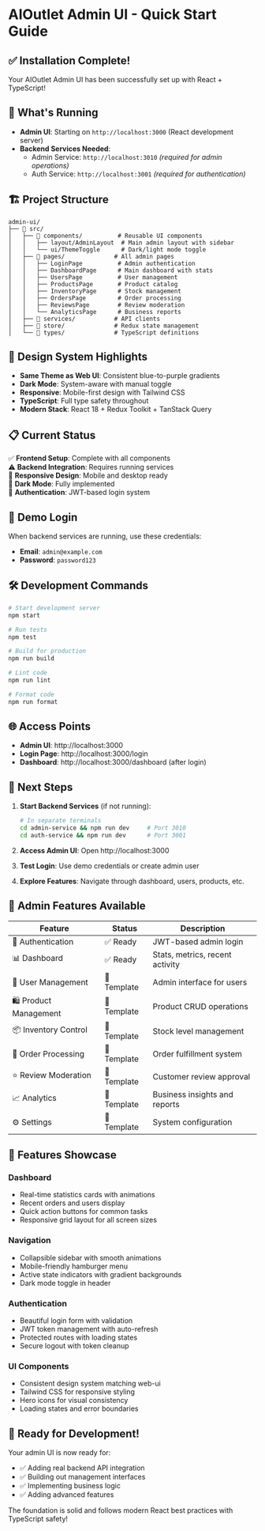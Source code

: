 # AIOutlet Admin UI - Quick Start Guide

## ✅ Installation Complete!

Your AIOutlet Admin UI has been successfully set up with React + TypeScript!

## 🚀 What's Running

- **Admin UI**: Starting on `http://localhost:3000` (React development server)
- **Backend Services Needed**:
  - Admin Service: `http://localhost:3010` _(required for admin operations)_
  - Auth Service: `http://localhost:3001` _(required for authentication)_

## 🏗️ Project Structure

```
admin-ui/
├── 📁 src/
│   ├── 📁 components/          # Reusable UI components
│   │   ├── layout/AdminLayout  # Main admin layout with sidebar
│   │   └── ui/ThemeToggle      # Dark/light mode toggle
│   ├── 📁 pages/              # All admin pages
│   │   ├── LoginPage          # Admin authentication
│   │   ├── DashboardPage      # Main dashboard with stats
│   │   ├── UsersPage          # User management
│   │   ├── ProductsPage       # Product catalog
│   │   ├── InventoryPage      # Stock management
│   │   ├── OrdersPage         # Order processing
│   │   ├── ReviewsPage        # Review moderation
│   │   └── AnalyticsPage      # Business reports
│   ├── 📁 services/           # API clients
│   ├── 📁 store/              # Redux state management
│   └── 📁 types/              # TypeScript definitions
```

## 🎨 Design System Highlights

- **Same Theme as Web UI**: Consistent blue-to-purple gradients
- **Dark Mode**: System-aware with manual toggle
- **Responsive**: Mobile-first design with Tailwind CSS
- **TypeScript**: Full type safety throughout
- **Modern Stack**: React 18 + Redux Toolkit + TanStack Query

## 📋 Current Status

✅ **Frontend Setup**: Complete with all components  
⚠️ **Backend Integration**: Requires running services  
📱 **Responsive Design**: Mobile and desktop ready  
🌙 **Dark Mode**: Fully implemented  
🔐 **Authentication**: JWT-based login system

## 🔑 Demo Login

When backend services are running, use these credentials:

- **Email**: `admin@example.com`
- **Password**: `password123`

## 🛠️ Development Commands

```bash
# Start development server
npm start

# Run tests
npm test

# Build for production
npm run build

# Lint code
npm run lint

# Format code
npm run format
```

## 🌐 Access Points

- **Admin UI**: http://localhost:3000
- **Login Page**: http://localhost:3000/login
- **Dashboard**: http://localhost:3000/dashboard (after login)

## 🔧 Next Steps

1. **Start Backend Services** (if not running):

   ```bash
   # In separate terminals
   cd admin-service && npm run dev     # Port 3010
   cd auth-service && npm run dev      # Port 3001
   ```

2. **Access Admin UI**: Open http://localhost:3000

3. **Test Login**: Use demo credentials or create admin user

4. **Explore Features**: Navigate through dashboard, users, products, etc.

## 🏢 Admin Features Available

| Feature               | Status      | Description                     |
| --------------------- | ----------- | ------------------------------- |
| 🔐 Authentication     | ✅ Ready    | JWT-based admin login           |
| 📊 Dashboard          | ✅ Ready    | Stats, metrics, recent activity |
| 👥 User Management    | 🚧 Template | Admin interface for users       |
| 🛍️ Product Management | 🚧 Template | Product CRUD operations         |
| 📦 Inventory Control  | 🚧 Template | Stock level management          |
| 🛒 Order Processing   | 🚧 Template | Order fulfillment system        |
| ⭐ Review Moderation  | 🚧 Template | Customer review approval        |
| 📈 Analytics          | 🚧 Template | Business insights and reports   |
| ⚙️ Settings           | 🚧 Template | System configuration            |

## 📱 Features Showcase

### Dashboard

- Real-time statistics cards with animations
- Recent orders and users display
- Quick action buttons for common tasks
- Responsive grid layout for all screen sizes

### Navigation

- Collapsible sidebar with smooth animations
- Mobile-friendly hamburger menu
- Active state indicators with gradient backgrounds
- Dark mode toggle in header

### Authentication

- Beautiful login form with validation
- JWT token management with auto-refresh
- Protected routes with loading states
- Secure logout with token cleanup

### UI Components

- Consistent design system matching web-ui
- Tailwind CSS for responsive styling
- Hero icons for visual consistency
- Loading states and error boundaries

## 🎯 Ready for Development!

Your admin UI is now ready for:

- ✅ Adding real backend API integration
- ✅ Building out management interfaces
- ✅ Implementing business logic
- ✅ Adding advanced features

The foundation is solid and follows modern React best practices with TypeScript safety!
